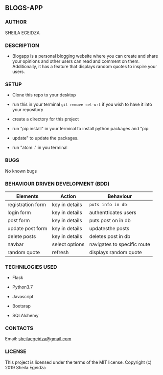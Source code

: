 ## BLOGS-APP

### AUTHOR 

SHEILA EGEIDZA

### DESCRIPTION

* Blogapp is a personal blogging website where you can create and share your opinions and other users can read and comment on them. Additionally, it has a feature that displays random quotes to inspire your users.

### SETUP

* Clone this repo to your desktop

* run this in your terminal <code>git remove set-url</code> if you wish to have it 
  into your repository

* create a directory for this project

* run "pip install" in your terminal to install python packages and "pip 

* update" to update the packages.

* run "atom ." in you terminal

### BUGS

No known bugs

### BEHAVIOUR DRIVEN DEVELOPMENT (BDD)

<table>
    <thead>
      <tr>
        <th>Elements</th>
        <th>Action</th>
        <th>Behaviour</th>
      </tr>
    </thead>
    <tbody>
        <tr>
            <td>registration form</td>
            <td>key in details</td>
            <td><code>puts info in db</code></td>
        </tr>
        <tr>
            <td>login form</td>
            <td>key in details</td>
            <td>authentticates users</td>
        </tr>
        <tr>
            <td>post form</td>
            <td>key in details</td>
            <td>puts post on in db</td>
        </tr>
        <tr>
            <td>update post form</td>
            <td>key in details</td>
            <td>updatesthe posts</td>
        </tr>
        <tr>
            <td>delete posts</td>
            <td>key in details</td>
            <td>deletes post in db</td>
        </tr>
        <tr>
            <td>navbar</td>
            <td>select options</td>
            <td>navigates to specific route</td>
        </tr>
        <tr>
            <td>random quote</td>
            <td>refresh</td>
            <td>displays random quote</td>
        </tr>
  </table>

  ### TECHNILOGIES USED

  * Flask

  * Python3.7

  * Javascript

  * Bootsrap

  * SQLAlchemy

  ### CONTACTS

  Email: sheilaegeidza@gmail.com

  ### LICENSE

  This project is licensed under the terms of the MIT license. Copyright (c) 2019 Sheila Egeidza


